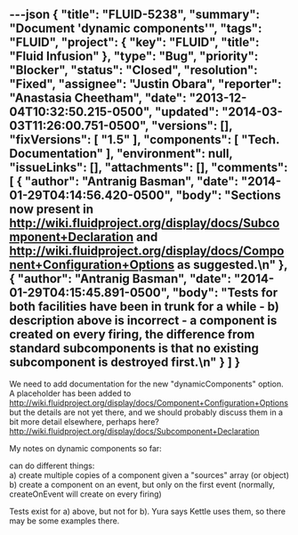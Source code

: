 ---json
{
  "title": "FLUID-5238",
  "summary": "Document 'dynamic components'",
  "tags": "FLUID",
  "project": {
    "key": "FLUID",
    "title": "Fluid Infusion"
  },
  "type": "Bug",
  "priority": "Blocker",
  "status": "Closed",
  "resolution": "Fixed",
  "assignee": "Justin Obara",
  "reporter": "Anastasia Cheetham",
  "date": "2013-12-04T10:32:50.215-0500",
  "updated": "2014-03-03T11:26:00.751-0500",
  "versions": [],
  "fixVersions": [
    "1.5"
  ],
  "components": [
    "Tech. Documentation"
  ],
  "environment": null,
  "issueLinks": [],
  "attachments": [],
  "comments": [
    {
      "author": "Antranig Basman",
      "date": "2014-01-29T04:14:56.420-0500",
      "body": "Sections now present in <http://wiki.fluidproject.org/display/docs/Subcomponent+Declaration> and <http://wiki.fluidproject.org/display/docs/Component+Configuration+Options> as suggested.\n"
    },
    {
      "author": "Antranig Basman",
      "date": "2014-01-29T04:15:45.891-0500",
      "body": "Tests for both facilities have been in trunk for a while - b) description above is incorrect - a component is created on every firing, the difference from standard subcomponents is that no existing subcomponent is destroyed first.\n"
    }
  ]
}
---
We need to add documentation for the new "dynamicComponents" option. A placeholder has been added to\
<http://wiki.fluidproject.org/display/docs/Component+Configuration+Options>\
but the details are not yet there, and we should probably discuss them in a bit more detail elsewhere, perhaps here?\
<http://wiki.fluidproject.org/display/docs/Subcomponent+Declaration>

My notes on dynamic components so far:

can do different things:\
a) create multiple copies of a component given a "sources" array (or object)\
b) create a component on an event, but only on the first event (normally, createOnEvent will create on every firing)

Tests exist for a) above, but not for b). Yura says Kettle uses them, so there may be some examples there.

        